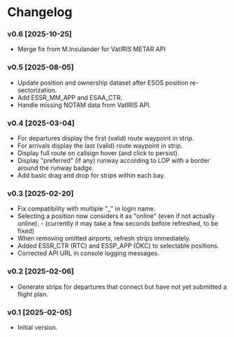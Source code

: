 # Changelog

### v0.6 [2025-10-25]

- Merge fix from M.Insulander for VatIRIS METAR API

### v0.5 [2025-08-05]

- Update position and ownership dataset after ESOS position re-sectorization.
- Add ESSR_MM_APP and ESAA_CTR.
- Handle missing NOTAM data from VatIRIS API.

### v0.4 [2025-03-04]

- For departures display the first (valid) route waypoint in strip.
- For arrivals display the last (valid) route waypoint in strip.
- Display full route on callsign hover (and click to persist).
- Display "preferred" (if any) runway according to LOP with a border around the runway badge.
- Add basic drag and drop for strips within each bay.

### v0.3 [2025-02-20]

- Fix compatibility with multiple "\_" in login name.
- Selecting a position now considers it as "online" (even if not actually online). - (currently it may take a few seconds before refreshed, to be fixed)
- When removing omitted airports, refresh strips immediately.
- Added ESSR_CTR (RTC) and ESSP_APP (ÖKC) to selectable positions.
- Corrected API URL in console logging messages.

### v0.2 [2025-02-06]

- Generate strips for departures that connect but have not yet submitted a flight plan.

### v0.1 [2025-02-05]

- Initial version.

